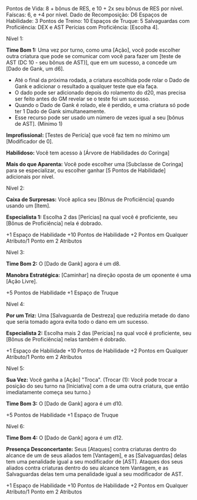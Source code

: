 Pontos de Vida: 8 + bônus de RES, e 10 + 2x seu bônus de RES por nível.
Faíscas: 6, e +4 por nível. 
Dado de Recomposição: D6
Espaços de Habilidade: 3
Pontos de Treino: 10
Espaços de Truque: 5
Salvaguardas com Proficiência: DEX e AST
Perícias com Proficiência: [Escolha 4].

Nível 1: 

**Time Bom 1:** Uma vez por turno, como uma [Ação], você pode escolher outra criatura que pode se comunicar com você para fazer um [teste de AST (DC 10 - seu bônus de AST)], que em um sucesso, a concede um [Dado de Gank, um d6]. 
- Até o final da próxima rodada, a criatura escolhida pode rolar o Dado de Gank e adicionar o resultado a qualquer teste que ela faça.
- O dado pode ser adicionado depois do rolamento do d20, mas precisa ser feito antes do GM revelar se o teste foi um sucesso.
- Quando o Dado de Gank é rolado, ele é perdido, e uma criatura só pode ter 1 Dado de Gank simultaneamente.
- Esse recurso pode ser usado um número de vezes igual a seu [bônus de AST]. (Mínimo 1)

**Improfissional:** [Testes de Perícia] que você faz tem no mínimo um [Modificador de 0].

**Habilidoso:** Você tem acesso à [Árvore de Habilidades do Coringa]

**Mais do que Aparenta:** Você pode escolher uma [Subclasse de Coringa] para se especializar, ou escolher ganhar [5 Pontos de Habilidade] adicionais por nível.

Nível 2:

**Caixa de Surpresas:** Você aplica seu [Bônus de Proficiência] quando usando um [Item].

**Especialista 1:** Escolha 2 das [Perícias] na qual você é proficiente, seu [Bônus de Proficiência] nela é dobrado.

+1 Espaço de Habilidade
+10 Pontos de Habilidade
+2 Pontos em Qualquer Atributo/1 Ponto em 2 Atributos

Nível 3:

**Time Bom 2:** O [Dado de Gank] agora é um d8.

**Manobra Estratégica:** [Caminhar] na direção oposta de um oponente é uma [Ação Livre].

+5 Pontos de Habilidade
+1 Espaço de Truque

Nível 4:

**Por um Triz:** Uma [Salvaguarda de Destreza] que reduziria metade do dano que seria tomado agora evita todo o dano em um sucesso.

**Especialista 2:** Escolha mais 2 das [Perícias] na qual você é proficiente, seu [Bônus de Proficiência] nelas também é dobrado.

+1 Espaço de Habilidade
+10 Pontos de Habilidade
+2 Pontos em Qualquer Atributo/1 Ponto em 2 Atributos

Nível 5:

**Sua Vez:** Você ganha a [Ação] "Troca". (Trocar (1): Você pode trocar a posição do seu turno na [Iniciativa] com a de uma outra criatura, que então imediatamente começa seu turno.)

**Time Bom 3:** O [Dado de Gank] agora é um d10.

+5 Pontos de Habilidade
+1 Espaço de Truque

Nível 6:

**Time Bom 4:** O [Dado de Gank] agora é um d12.

**Presença Desconcertante:** Seus [Ataques] contra criaturas dentro do alcance de um de seus aliados tem [Vantagem], e as [Salvaguardas] delas tem uma penalidade igual a seu modificador de [AST]. Ataques dos seus aliados contra criaturas dentro do seu alcance tem Vantagem, e as Salvaguardas delas tem uma penalidade igual a seu modificador de AST.

+1 Espaço de Habilidade
+10 Pontos de Habilidade
+2 Pontos em Qualquer Atributo/1 Ponto em 2 Atributos